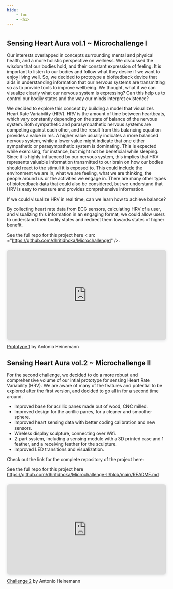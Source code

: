 ```yaml
---
hide:
    - toc
    - <h1>
---
```

#
## Sensing Heart Aura vol.1 ~ Microchallenge I


Our interests overlapped in concepts surrounding mental and physical health, and a more holistic perspective on wellness. We discussed the wisdom that our bodies hold, and their constant expression of feeling. It is important to listen to our bodies and follow what they desire if we want to enjoy living well. So, we decided to prototype a biofeedback device that aids in understanding information that our nervous systems are transmitting so as to provide tools to improve wellbeing. We thought, what if we can visualize clearly what our nervous system is expressing? Can this help us to control our bodily states and the way our minds interpret existence?

We decided to explore this concept by building a model that visualizes Heart Rate Variability (HRV). HRV is the amount of time between heartbeats, which vary constantly depending on the state of balance of the nervous system. Both sympathetic and parasympathetic nervous systems are competing against each other, and the result from this balancing equation provides a value in ms. A higher value usually indicates a more balanced nervous system, while a lower value might indicate that one either sympathetic or parasympathetic system is dominating. This is expected while exercising, for instance, but might not be beneficial while sleeping. Since it is highly influenced by our nervous system, this implies that HRV represents valuable information transmitted to our brain on how our bodies should react to the stimuli it is exposed to. This could include the environment we are in, what we are feeling, what we are thinking, the people around us or the activities we engage in. There are many other types of biofeedback data that could also be considered, but we understand that HRV is easy to measure and provides comprehensive information.

If we could visualize HRV in real time, can we learn how to achieve balance?

By collecting heart rate data from ECG sensors, calculating HRV of a user, and visualizing this information in an engaging format, we could allow users to understand their bodily states and redirect them towards states of higher benefit.

See the full repo for this project here < src ="https://github.com/dhritidhoka/Microchallenge1" />.


<div style="position: relative; width: 100%; height: 0; padding-top: 56.2500%;
 padding-bottom: 0; box-shadow: 0 2px 8px 0 rgba(63,69,81,0.16); margin-top: 1.6em; margin-bottom: 0.9em; overflow: hidden;
 border-radius: 8px; will-change: transform;">
  <iframe loading="lazy" style="position: absolute; width: 100%; height: 100%; top: 0; left: 0; border: none; padding: 0;margin: 0;"
    src="https:&#x2F;&#x2F;www.canva.com&#x2F;design&#x2F;DAFfzPg9n2A&#x2F;view?embed" allowfullscreen="allowfullscreen" allow="fullscreen">
  </iframe>
</div>
<a href="https:&#x2F;&#x2F;www.canva.com&#x2F;design&#x2F;DAFfzPg9n2A&#x2F;view?utm_content=DAFfzPg9n2A&amp;utm_campaign=designshare&amp;utm_medium=embeds&amp;utm_source=link" target="_blank" rel="noopener">Prototype 1</a> by Antonio Heinemann


## Sensing Heart Aura vol.2 ~ Microchallenge II


For the second challenge, we decided to do a more robust and comprehensive volume of our intial prototype for sensing Heart Rate Variability (HRV). We are aware of many of the features and potential to be explored after the first version, and decided to go all in for a second time around.

- Improved base for acrillic panes made out of wood, CNC milled.
- Improved design for the acrillic panes, for a cleaner and smoother sphere.
- Improved heart sensing data with better coding calibration and new sensors.
- Wireless display sculpture, connecting over Wifi.
- 2-part system, including a sensing module with a 3D printed case and 1 feather, and a receiving feather for the sculpture.
- Improved LED transitions and visualization.

Check out the link for the complete repository of the project here:

See the full repo for this project here https://github.com/dhritidhoka/Microchallenge-II/blob/main/README.md

<div style="position: relative; width: 100%; height: 0; padding-top: 56.2500%;
 padding-bottom: 0; box-shadow: 0 2px 8px 0 rgba(63,69,81,0.16); margin-top: 1.6em; margin-bottom: 0.9em; overflow: hidden;
 border-radius: 8px; will-change: transform;">
  <iframe loading="lazy" style="position: absolute; width: 100%; height: 100%; top: 0; left: 0; border: none; padding: 0;margin: 0;"
    src="https:&#x2F;&#x2F;www.canva.com&#x2F;design&#x2F;DAFfvmMma-A&#x2F;view?embed" allowfullscreen="allowfullscreen" allow="fullscreen">
  </iframe>
</div>
<a href="https:&#x2F;&#x2F;www.canva.com&#x2F;design&#x2F;DAFfvmMma-A&#x2F;view?utm_content=DAFfvmMma-A&amp;utm_campaign=designshare&amp;utm_medium=embeds&amp;utm_source=link" target="_blank" rel="noopener">Challenge 2</a> by Antonio Heinemann
